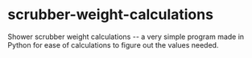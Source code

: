 # scrubber-weight-calculations
Shower scrubber weight calculations -- a very simple program made in Python for ease of calculations to figure out the values needed.
